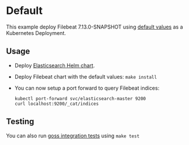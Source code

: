 # Default

This example deploy Filebeat 7.13.0-SNAPSHOT using [default values][] as a Kubernetes Deployment.


## Usage

* Deploy [Elasticsearch Helm chart][].

* Deploy Filebeat chart with the default values: `make install`

* You can now setup a port forward to query Filebeat indices:

  ```
  kubectl port-forward svc/elasticsearch-master 9200
  curl localhost:9200/_cat/indices
  ```


## Testing

You can also run [goss integration tests][] using `make test`


[elasticsearch helm chart]: https://github.com/elastic/helm-charts/tree/master/elasticsearch/examples/default/
[goss integration tests]: https://github.com/elastic/helm-charts/tree/master/filebeat/examples/deployment/test/goss.yaml
[default values]: https://github.com/elastic/helm-charts/tree/master/filebeat/values.yaml
